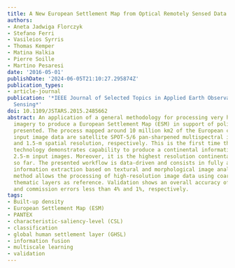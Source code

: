 ```yaml
---
title: A New European Settlement Map from Optical Remotely Sensed Data
authors:
- Aneta Jadwiga Florczyk
- Stefano Ferri
- Vasileios Syrris
- Thomas Kemper
- Matina Halkia
- Pierre Soille
- Martino Pesaresi
date: '2016-05-01'
publishDate: '2024-06-05T21:10:27.295874Z'
publication_types:
- article-journal
publication: '*IEEE Journal of Selected Topics in Applied Earth Observations and Remote
  Sensing*'
doi: 10.1109/JSTARS.2015.2485662
abstract: An application of a general methodology for processing very high-resolution
  imagery to produce a European Settlement Map (ESM) in support of policy-makers is
  presented. The process mapped around 10 million km2 of the European continent. The
  input image data are satellite SPOT-5/6 pan-sharpened multispectral images of 2.5-
  and 1.5-m spatial resolution, respectively. This is the first time that remote sensing
  technology demonstrates capability to produce a continental information layer using
  2.5-m input images. Moreover, it is the highest resolution continental map produced
  so far. The presented workflow is data-driven and consists in fully automatic image
  information extraction based on textural and morphological image analysis. The learning
  method allows the processing of high-resolution image data using coarse resolution
  thematic layers as reference. Validation shows an overall accuracy of 96% with omission
  and commission errors less than 4% and 1%, respectively.
tags:
- Built-up density
- European Settlement Map (ESM)
- PANTEX
- characteristic-saliency-level (CSL)
- classification
- global human settlement layer (GHSL)
- information fusion
- multiscale learning
- validation
---
```


